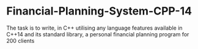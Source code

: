# Financial-Planning-System-CPP-14

The task is to write, in C++ utilising any language features available in C++14 and its
standard library, a personal financial planning program for 200 clients
